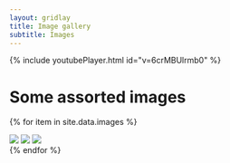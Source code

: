 ```yaml
---
layout: gridlay
title: Image gallery
subtitle: Images
---
```



{% include youtubePlayer.html id="v=6crMBUlrmb0" %}

# **Some assorted images**
{% for item in site.data.images %}
<div class="lightbox" id="lightbox{{ forloop.index }}">
  <div class="table">
    <div class="table-cell">
      <img class="close" src="/img/close.svg" />
      <img class="next" src="/img/next.svg" />
      <img class="prev" src="/img/prev.svg" />
      <div class="item" style="background: url('{{ item.image }}') center center no-repeat; background-size: cover;">
      </div>
    </div>
  </div>
</div>
{% endfor %}
<script type="text/javascript" src="/js/lightbox.js"></script>
<link rel="stylesheet" href="/css/lightbox.css">
